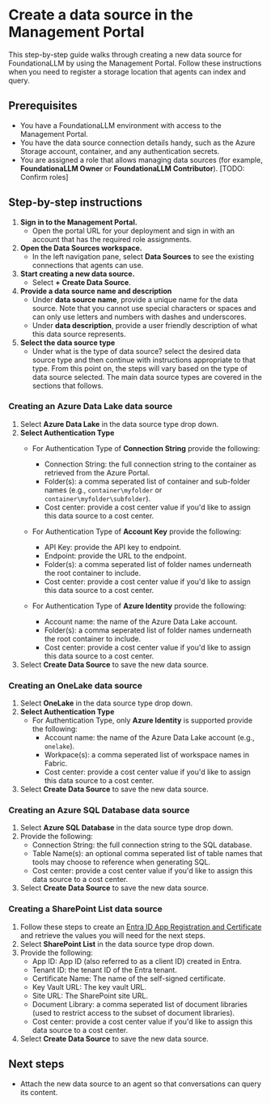 # Create a data source in the Management Portal

This step-by-step guide walks through creating a new data source for FoundationaLLM by using the Management Portal. Follow these instructions when you need to register a storage location that agents can index and query.

## Prerequisites

- You have a FoundationaLLM environment with access to the Management Portal.
- You have the data source connection details handy, such as the Azure Storage account, container, and any authentication secrets.
- You are assigned a role that allows managing data sources (for example, **FoundationaLLM Owner** or **FoundationaLLM Contributor**).
[TODO: Confirm roles]

## Step-by-step instructions

1. **Sign in to the Management Portal.**
   - Open the portal URL for your deployment and sign in with an account that has the required role assignments.
2. **Open the Data Sources workspace.**
   - In the left navigation pane, select **Data Sources** to see the existing connections that agents can use.
3. **Start creating a new data source.**
   - Select **+ Create Data Source**. 
4. **Provide a data source name and description**
   - Under **data source name**, provide a unique name for the data source. Note that you cannot use special characters or spaces and can only use letters and numbers with dashes and underscores.
   - Under **data description**, provide a user friendly description of what this data source represents.
5. **Select the data source type**
   - Under what is the type of data source? select the desired data source type and then continue with instructions appropriate to that type. From this point on, the steps will vary based on the type of data source selected. The main data source types are covered in the sections that follows.

### Creating an Azure Data Lake data source

1. Select **Azure Data Lake** in the data source type drop down.  
2. **Select Authentication Type**
   - For Authentication Type of **Connection String** provide the following:

      - Connection String: the full connection string to the container as retrieved from the Azure Portal.
      - Folder(s): a comma seperated list of container and sub-folder names (e.g., `container\myfolder` or `container\myfolder\subfolder`). 
      - Cost center: provide a cost center value if you'd like to assign this data source to a cost center.
   - For Authentication Type of **Account Key** provide the following:
      - API Key: provide the API key to endpoint.
      - Endpoint: provide the URL to the endpoint.
      - Folder(s): a comma seperated list of folder names underneath the root container to include. 
      - Cost center: provide a cost center value if you'd like to assign this data source to a cost center.
   - For Authentication Type of **Azure Identity** provide the following:
      - Account name: the name of the Azure Data Lake account.
      - Folder(s): a comma seperated list of folder names underneath the root container to include. 
      - Cost center: provide a cost center value if you'd like to assign this data source to a cost center.
3. Select **Create Data Source** to save the new data source. 

### Creating an OneLake data source

1. Select **OneLake** in the data source type drop down.  
2. **Select Authentication Type**
   - For Authentication Type, only **Azure Identity** is supported provide the following:
      - Account name: the name of the Azure Data Lake account (e.g., `onelake`).
      - Workpace(s): a comma seperated list of workspace names in Fabric. 
      - Cost center: provide a cost center value if you'd like to assign this data source to a cost center.
3. Select **Create Data Source** to save the new data source. 

### Creating an Azure SQL Database data source

1. Select **Azure SQL Database** in the data source type drop down.  
2. Provide the following:
      - Connection String: the full connection string to the SQL database.
      - Table Name(s): an optional comma seperated list of table names that tools may choose to reference when generating SQL. 
      - Cost center: provide a cost center value if you'd like to assign this data source to a cost center.
3. Select **Create Data Source** to save the new data source. 

### Creating a SharePoint List data source
1. Follow these steps to create an [Entra ID App Registration and Certificate](create-entra-app-registration.md) and retrieve the values you will need for the next steps.
2. Select **SharePoint List** in the data source type drop down.  
3. Provide the following:
      - App ID: App ID (also referred to as a client ID) created in Entra.
      - Tenant ID: the tenant ID of the Entra tenant. 
      - Certificate Name: The name of the self-signed certificate.
      - Key Vault URL: The key vault URL.
      - Site URL: The SharePoint site URL.
      - Document Library: a comma seperated list of document libraries (used to restrict access to the subset of document libraries). 
      - Cost center: provide a cost center value if you'd like to assign this data source to a cost center.
3. Select **Create Data Source** to save the new data source. 

## Next steps

- Attach the new data source to an agent so that conversations can query its content.
